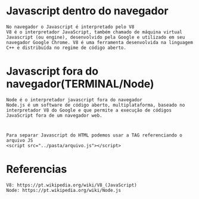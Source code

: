 # Javascript dentro do navegador
    No navegador o Javascript é interpretado pelo V8
    V8 é o interpretador JavaScript, também chamado de máquina virtual Javascript (ou engine), desenvolvido pela Google e utilizado em seu navegador Google Chrome. V8 é uma ferramenta desenvolvida na linguagem C++ e distribuída no regime de código aberto.

# Javascript fora do navegador(TERMINAL/Node)
    Node é o interpretador javascript fora do navegador
    Node.js é um software de código aberto, multiplataforma, baseado no interpretador V8 do Google e que permite a execução de códigos JavaScript fora de um navegador web.

#
    Para separar Javascript do HTML podemos usar a TAG referenciando o arquivo JS
    <script src="../pasta/arquivo.js"></script>


# Referencias
    V8: https://pt.wikipedia.org/wiki/V8_(JavaScript)
    Node: https://pt.wikipedia.org/wiki/Node.js 